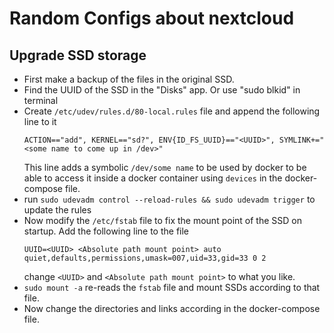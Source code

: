 # Random Configs about nextcloud

## Upgrade SSD storage
* First make a backup of the files in the original SSD.
* Find the UUID of the SSD in the "Disks" app. Or use "sudo blkid" in terminal
* Create `/etc/udev/rules.d/80-local.rules` file and append the following line to it
  ```
  ACTION=="add", KERNEL=="sd?", ENV{ID_FS_UUID}=="<UUID>", SYMLINK+="<some name to come up in /dev>"
  ```
  This line adds a symbolic `/dev/some name` to be used by docker to be able to access it inside a docker container
  using `devices` in the docker-compose file.
* run `sudo udevadm control --reload-rules && sudo udevadm trigger` to update the rules
* Now modify the `/etc/fstab` file to fix the mount point of the SSD on startup. Add the following line to the file
  ```
  UUID=<UUID> <Absolute path mount point> auto quiet,defaults,permissions,umask=007,uid=33,gid=33 0 2
  ```
  change `<UUID>` and `<Absolute path mount point>` to what you like.
* `sudo mount -a` re-reads the `fstab` file and mount SSDs according to that file.
* Now change the directories and links according in the docker-compose file.
